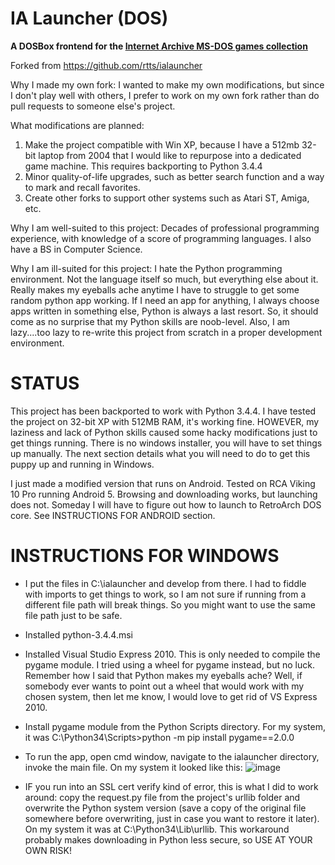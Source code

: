 IA Launcher (DOS)
=================

**A DOSBox frontend for the [Internet Archive MS-DOS games
collection](https://archive.org/details/softwarelibrary_msdos_games)**


Forked from https://github.com/rtts/ialauncher

Why I made my own fork: I wanted to make my own modifications, but since I don't play well with others, I prefer to work on my own fork rather than do pull requests to someone else's project.

What modifications are planned:
  1) Make the project compatible with Win XP, because I have a 512mb 32-bit laptop from 2004 that I would like to repurpose into a dedicated game machine. This requires backporting to Python 3.4.4
  2) Minor quality-of-life upgrades, such as better search function and a way to mark and recall favorites.
  3) Create other forks to support other systems such as Atari ST, Amiga, etc.

Why I am well-suited to this project: Decades of professional programming experience, with knowledge of a score of programming languages. I also have a BS in Computer Science.

Why I am ill-suited for this project: I hate the Python programming environment. Not the language itself so much, but everything else about it. Really makes my eyeballs ache anytime I have to struggle to get some random python app working. If I need an app for anything, I always choose apps written in something else, Python is always a last resort. So, it should come as no surprise that my Python skills are noob-level. Also, I am lazy....too lazy to re-write this project from scratch in a proper development environment. 

STATUS
======
 
This project has been backported to work with Python 3.4.4. I have tested the project on 32-bit XP with 512MB RAM, it's working fine. HOWEVER, my laziness and lack of Python skills caused some hacky modifications just to get things running. There is no windows installer, you will have to set things up manually. The next section details what you will need to do to get this puppy up and running in Windows.

I just made a modified version that runs on Android. Tested on RCA Viking 10 Pro running Android 5. Browsing and downloading works, but launching does not. Someday I will have to figure out how to launch to RetroArch DOS core. See INSTRUCTIONS FOR ANDROID section.

INSTRUCTIONS FOR WINDOWS
========================
 * I put the files in C:\ialauncher and develop from there. I had to fiddle with imports to get things to work, so I am not sure if running from a different file path will break things. So you might want to use the same file path just to be safe.
 * Installed python-3.4.4.msi
 * Installed Visual Studio Express 2010. This is only needed to compile the pygame module. I tried using a wheel for pygame instead, but no luck. Remember how I said that Python makes my eyeballs ache? Well, if somebody ever wants to point out a wheel that would work with my chosen system, then let me know, I would love to get rid of VS Express 2010.
 * Install pygame module from the Python Scripts directory. For my system, it was C:\Python34\Scripts>python -m pip install pygame==2.0.0
 * To run the app, open cmd window, navigate to the ialauncher directory, invoke the main file. On my system it looked like this:
  ![image](https://github.com/lazybearsoft/ialauncher-dos/assets/87294543/7599413a-7fcc-41ee-97a8-5b301e722b32)

 * IF you run into an SSL cert verify kind of error, this is what I did to work around: copy the request.py file from the project's urllib folder and overwrite the Python system version (save a copy of the original file somewhere before overwriting, just in case you want to restore it later). On my system it was at C:\Python34\Lib\urllib. This workaround probably makes downloading in Python less secure, so USE AT YOUR OWN RISK!

